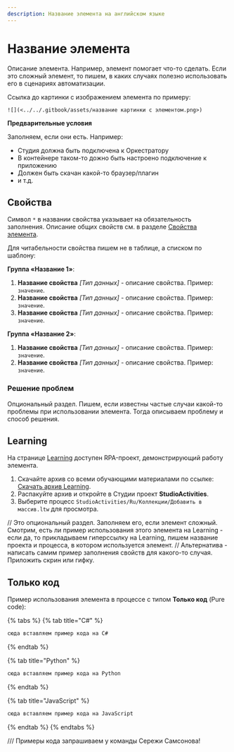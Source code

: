 ```yaml
---
description: Название элемента на английском языке
---
```



# Название элемента

Описание элемента. Например, элемент помогает что-то сделать. Если это сложный элемент, то пишем, в каких случаях полезно использовать его в сценариях автоматизации.

Ссылка до картинки с изображением элемента по примеру:   

`![](<../../.gitbook/assets/название картинки с элементом.png>)`

**Предварительные условия**

Заполняем, если они есть. Например:
* Студия должна быть подключена к Оркестратору
* В контейнере таком-то дожно быть настроено подключение к приложению
* Должен быть скачан какой-то браузер/плагин
* и т.д.


## Свойства
Символ `*` в названии свойства указывает на обязательность заполнения. Описание общих свойств см. в разделе [Свойства элемента](https://docs.primo-rpa.ru/primo-rpa/primo-studio/process/elements#svoistva-elementa).

Для читабельности свойства пишем не в таблице, а списком по шаблону:

**Группа «Название 1»**:

1. **Название свойства** *[Тип данных]* - описание свойства. Пример: `значение`.
1. **Название свойства** *[Тип данных]* - описание свойства. Пример: `значение`.
1. **Название свойства** *[Тип данных]* - описание свойства. Пример: `значение`.

**Группа «Название 2»**:

1. **Название свойства** *[Тип данных]* - описание свойства. Пример: `значение`.
1. **Название свойства** *[Тип данных]* - описание свойства.  Пример: `значение`.


### Решение проблем
Опциональный раздел. Пишем, если известны частые случаи какой-то проблемы при использовании элемента. Тогда описываем проблему и способ решения.


## Learning

На странице [Learning](https://github.com/PrimoRPA/Learning) доступен RPA-проект, демонстрирующий работу элемента.

1. Скачайте архив со всеми обучающими материалами по ссылке: [Скачать архив Learning](https://github.com/PrimoRPA/Learning/archive/refs/heads/master.zip).
2. Распакуйте архив и откройте в Студии проект **StudioActivities**.
3. Выберите процесс `StudioActivities/Ru/Коллекции/Добавить в массив.ltw` для просмотра.

// Это опциональный раздел. Заполняем его, если элемент сложный. Смотрим, есть ли пример использования этого элемента на Learning - если да, то прикладываем гиперссылку на Learning, пишем название проекта и процесса, в котором используется элемент. 
// Альтернатива - написать самим пример заполнения свойств для какого-то случая. Приложить скрин или гифку.


## Только код

Пример использования элемента в процессе с типом **Только код** (Pure code):

{% tabs %}
{% tab title="C#" %}
```csharp
сюда вставляем пример кода на C#
```
{% endtab %}

{% tab title="Python" %}
```python
сюда вставляем пример кода на Python
```
{% endtab %}

{% tab title="JavaScript" %}
```javascript
сюда вставляем пример кода на JavaScript
```
{% endtab %}
{% endtabs %}


/// Примеры кода запрашиваем у команды Сережи Самсонова!
